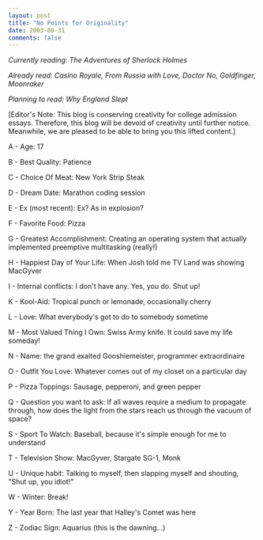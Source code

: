 ```yaml
---
layout: post
title: "No Points for Originality"
date: 2003-08-31
comments: false
---
```

_Currently reading: The Adventures of Sherlock Holmes_




_Already read: Casino Royale, From Russia with Love, Doctor No, Goldfinger,
Moonraker_




_Planning to read: Why England Slept_




\[Editor's Note: This blog is conserving creativity for college admission
essays. Therefore, this blog will be devoid of creativity until further
notice. Meanwhile, we are pleased to be able to bring you this lifted
content.\]




A - Age: 17




B - Best Quality: Patience




C - Choice Of Meat: New York Strip Steak




D - Dream Date: Marathon coding session




E - Ex (most recent): Ex? As in explosion?




F - Favorite Food: Pizza




G - Greatest Accomplishment: Creating an operating system that actually
implemented preemptive multitasking (really!)




H - Happiest Day of Your Life: When Josh told me TV Land was showing MacGyver




I - Internal conflicts: I don't have any. Yes, you do. Shut up!




K - Kool-Aid: Tropical punch or lemonade, occasionally cherry




L - Love: What everybody's got to do to somebody sometime




M - Most Valued Thing I Own: Swiss Army knife. It could save my life someday!




N - Name: the grand exalted Gooshiemeister, programmer extraordinaire




O - Outfit You Love: Whatever comes out of my closet on a particular day




P - Pizza Toppings: Sausage, pepperoni, and green pepper




Q - Question you want to ask: If all waves require a medium to propagate
through, how does the light from the stars reach us through the vacuum of
space?




S - Sport To Watch: Baseball, because it's simple enough for me to understand




T - Television Show: MacGyver, Stargate SG-1, Monk




U - Unique habit: Talking to myself, then slapping myself and shouting, "Shut
up, you idiot!"




W - Winter: Break!




Y - Year Born: The last year that Halley's Comet was here




Z - Zodiac Sign: Aquarius (this is the dawning...)

